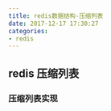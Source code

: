 ```yaml
---
title: redis数据结构-压缩列表
date: 2017-12-17 17:30:27
categories:
- redis
---
```


## redis 压缩列表


### 压缩列表实现
<!--more-->


